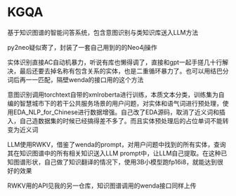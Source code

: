 # KGQA
基于知识图谱的智能问答系统，包含意图识别与类知识库送入LLM方法

py2neo疑似寄了，封装了一套自己用到的的Neo4j操作

实体识别直接AC自动机暴力，听说有库也懒得调了，直接和gpt一起手搓几十行解决，最后还要去掉名称有包含关系的实体，也是二重循环暴力了。也可以用结巴分词后再一一匹配，隔壁wenda的接口用的这个方法

意图识别调用torchtext自带的xmlroberta进行训练，本质文本分类，训练集为自编的智慧城市下的若干公共服务场景的用户问题，对实体和语气词进行预处理，使用EDA_NLP_for_Chinese进行数据增强。自己改了EDA源码，取消了近义词和插入，自己造数据集的时候已经搞得差不多了。而且实体预处理后的占位单词不能转变为近义词

LLM使用RWKV，借鉴了wenda的prompt，对用户问题中找到的所有实体，查询其在知识图谱中的所有相关知识送入LLM prompt中，让LLM自己提取。在这种已知图谱形状，自己做了知识翻译的情况下，使用3B小模型跑fp16i8，就能达到很好的效果

RWKV用的API见我的另一仓库，知识图谱调用的wenda接口同样上传
